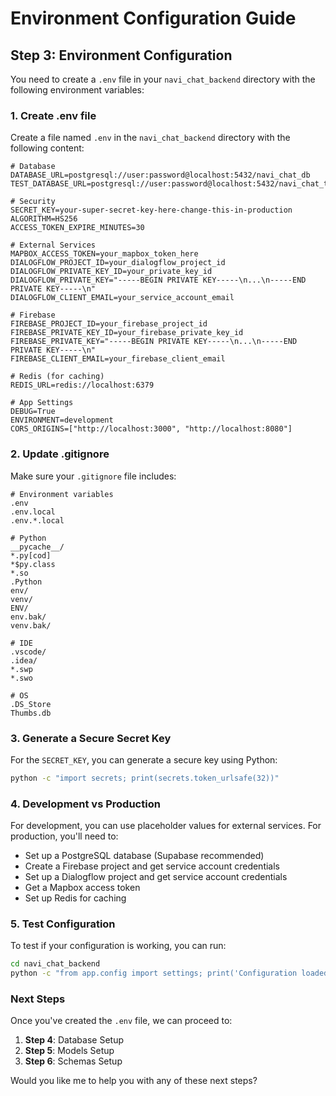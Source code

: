 # Environment Configuration Guide

## Step 3: Environment Configuration

You need to create a `.env` file in your `navi_chat_backend` directory with the following environment variables:

### 1. Create .env file

Create a file named `.env` in the `navi_chat_backend` directory with the following content:

```env
# Database
DATABASE_URL=postgresql://user:password@localhost:5432/navi_chat_db
TEST_DATABASE_URL=postgresql://user:password@localhost:5432/navi_chat_test_db

# Security
SECRET_KEY=your-super-secret-key-here-change-this-in-production
ALGORITHM=HS256
ACCESS_TOKEN_EXPIRE_MINUTES=30

# External Services
MAPBOX_ACCESS_TOKEN=your_mapbox_token_here
DIALOGFLOW_PROJECT_ID=your_dialogflow_project_id
DIALOGFLOW_PRIVATE_KEY_ID=your_private_key_id
DIALOGFLOW_PRIVATE_KEY="-----BEGIN PRIVATE KEY-----\n...\n-----END PRIVATE KEY-----\n"
DIALOGFLOW_CLIENT_EMAIL=your_service_account_email

# Firebase
FIREBASE_PROJECT_ID=your_firebase_project_id
FIREBASE_PRIVATE_KEY_ID=your_firebase_private_key_id
FIREBASE_PRIVATE_KEY="-----BEGIN PRIVATE KEY-----\n...\n-----END PRIVATE KEY-----\n"
FIREBASE_CLIENT_EMAIL=your_firebase_client_email

# Redis (for caching)
REDIS_URL=redis://localhost:6379

# App Settings
DEBUG=True
ENVIRONMENT=development
CORS_ORIGINS=["http://localhost:3000", "http://localhost:8080"]
```

### 2. Update .gitignore

Make sure your `.gitignore` file includes:

```gitignore
# Environment variables
.env
.env.local
.env.*.local

# Python
__pycache__/
*.py[cod]
*$py.class
*.so
.Python
env/
venv/
ENV/
env.bak/
venv.bak/

# IDE
.vscode/
.idea/
*.swp
*.swo

# OS
.DS_Store
Thumbs.db
```

### 3. Generate a Secure Secret Key

For the `SECRET_KEY`, you can generate a secure key using Python:

```bash
python -c "import secrets; print(secrets.token_urlsafe(32))"
```

### 4. Development vs Production

For development, you can use placeholder values for external services. For production, you'll need to:

- Set up a PostgreSQL database (Supabase recommended)
- Create a Firebase project and get service account credentials
- Set up a Dialogflow project and get service account credentials
- Get a Mapbox access token
- Set up Redis for caching

### 5. Test Configuration

To test if your configuration is working, you can run:

```bash
cd navi_chat_backend
python -c "from app.config import settings; print('Configuration loaded successfully')"
```

### Next Steps

Once you've created the `.env` file, we can proceed to:
1. **Step 4**: Database Setup
2. **Step 5**: Models Setup
3. **Step 6**: Schemas Setup

Would you like me to help you with any of these next steps?
